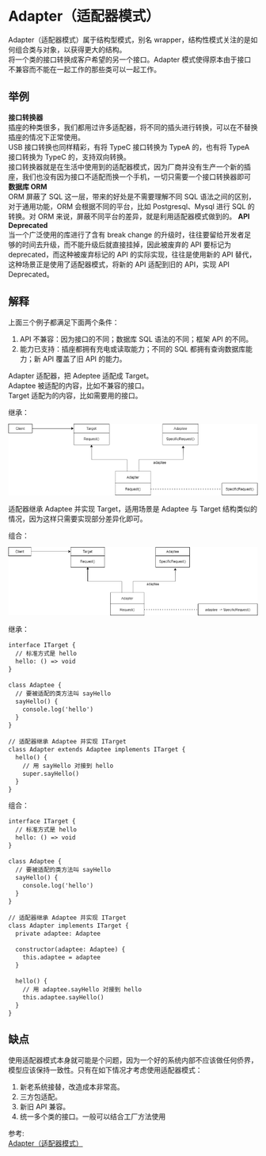 # Adapter（适配器模式）
Adapter（适配器模式）属于结构型模式，别名 wrapper，结构性模式关注的是如何组合类与对象，以获得更大的结构。  
将一个类的接口转换成客户希望的另一个接口。Adapter 模式使得原本由于接口不兼容而不能在一起工作的那些类可以一起工作。

## 举例
**接口转换器**  
插座的种类很多，我们都用过许多适配器，将不同的插头进行转换，可以在不替换插座的情况下正常使用。  
USB 接口转换也同样精彩，有将 TypeC 接口转换为 TypeA 的，也有将 TypeA 接口转换为 TypeC 的，支持双向转换。  
接口转换器就是在生活中使用到的适配器模式，因为厂商并没有生产一个新的插座，我们也没有因为接口不适配而换一个手机，一切只需要一个接口转换器即可  
**数据库 ORM**  
ORM 屏蔽了 SQL 这一层，带来的好处是不需要理解不同 SQL 语法之间的区别，对于通用功能，ORM 会根据不同的平台，比如 Postgresql、Mysql 进行 SQL 的转换。对 ORM 来说，屏蔽不同平台的差异，就是利用适配器模式做到的。 
**API Deprecated**  
当一个广泛使用的库进行了含有 break change 的升级时，往往要留给开发者足够的时间去升级，而不能升级后就直接挂掉，因此被废弃的 API 要标记为 deprecated，而这种被废弃标记的 API 的实际实现，往往是使用新的 API 替代，这种场景正是使用了适配器模式，将新的 API 适配到旧的 API，实现 API Deprecated。
## 解释
上面三个例子都满足下面两个条件：  
1. API 不兼容：因为接口的不同；数据库 SQL 语法的不同；框架 API 的不同。
2. 能力已支持：插座都拥有充电或读取能力；不同的 SQL 都拥有查询数据库能力；新 API 覆盖了旧 API 的能力。

Adapter 适配器，把 Adeptee 适配成 Target。  
Adaptee 被适配的内容，比如不兼容的接口。  
Target 适配为的内容，比如需要用的接口。  

继承：  

![image](./../../assets/images/design%20patterns/Adapter%20extend.png)  

适配器继承 Adaptee 并实现 Target，适用场景是 Adaptee 与 Target 结构类似的情况，因为这样只需要实现部分差异化即可。  

组合：  

![image](./../../assets/images/design%20patterns/Adapter%20combination.png)  

继承：
``` 
interface ITarget {
  // 标准方式是 hello
  hello: () => void
}

class Adaptee {
  // 要被适配的类方法叫 sayHello
  sayHello() {
    console.log('hello')
  }
}

// 适配器继承 Adaptee 并实现 ITarget
class Adapter extends Adaptee implements ITarget {
  hello() {
    // 用 sayHello 对接到 hello
    super.sayHello()
  }
}
```
组合：  
``` 
interface ITarget {
  // 标准方式是 hello
  hello: () => void
}

class Adaptee {
  // 要被适配的类方法叫 sayHello
  sayHello() {
    console.log('hello')
  }
}

// 适配器继承 Adaptee 并实现 ITarget
class Adapter implements ITarget {
  private adaptee: Adaptee 

  constructor(adaptee: Adaptee) {
    this.adaptee = adaptee
  }

  hello() {
    // 用 adaptee.sayHello 对接到 hello
    this.adaptee.sayHello()
  }
}
```
## 缺点
使用适配器模式本身就可能是个问题，因为一个好的系统内部不应该做任何侨界，模型应该保持一致性。只有在如下情况才考虑使用适配器模式：  
1. 新老系统接替，改造成本非常高。
2. 三方包适配。
3. 新旧 API 兼容。
4. 统一多个类的接口。一般可以结合工厂方法使用

参考:  
[Adapter（适配器模式）](https://github.com/ascoders/weekly/blob/master/%E8%AE%BE%E8%AE%A1%E6%A8%A1%E5%BC%8F/172.%E7%B2%BE%E8%AF%BB%E3%80%8A%E8%AE%BE%E8%AE%A1%E6%A8%A1%E5%BC%8F%20-%20Adapter%20%E9%80%82%E9%85%8D%E5%99%A8%E6%A8%A1%E5%BC%8F%E3%80%8B.md)
